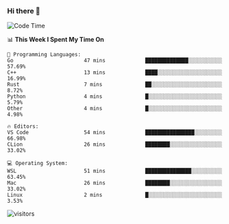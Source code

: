 ### Hi there 👋

<!--
**CrazyCollin/crazycollin** is a ✨ _special_ ✨ repository because its `README.md` (this file) appears on your GitHub profile.

Here are some ideas to get you started:

- 🔭 I’m currently working on ...
- 🌱 I’m currently learning ...
- 👯 I’m looking to collaborate on ...
- 🤔 I’m looking for help with ...
- 💬 Ask me about ...
- 📫 How to reach me: ...
- 😄 Pronouns: ...
- ⚡ Fun fact: ...
-->

<!--START_SECTION:waka-->
![Code Time](http://img.shields.io/badge/Code%20Time-142%20hrs%2046%20mins-blue)

📊 **This Week I Spent My Time On** 

```text
💬 Programming Languages: 
Go                       47 mins             ██████████████░░░░░░░░░░░   57.69% 
C++                      13 mins             ████░░░░░░░░░░░░░░░░░░░░░   16.99% 
Rust                     7 mins              ██░░░░░░░░░░░░░░░░░░░░░░░   8.72% 
Python                   4 mins              █░░░░░░░░░░░░░░░░░░░░░░░░   5.79% 
Other                    4 mins              █░░░░░░░░░░░░░░░░░░░░░░░░   4.98%

🔥 Editors: 
VS Code                  54 mins             ████████████████░░░░░░░░░   66.98% 
CLion                    26 mins             ████████░░░░░░░░░░░░░░░░░   33.02%

💻 Operating System: 
WSL                      51 mins             ███████████████░░░░░░░░░░   63.45% 
Mac                      26 mins             ████████░░░░░░░░░░░░░░░░░   33.02% 
Linux                    2 mins              █░░░░░░░░░░░░░░░░░░░░░░░░   3.53%

```


<!--END_SECTION:waka-->


![visitors](https://visitor-badge.glitch.me/badge?page_id=crazycollin.crazycollin&left_color=green&right_color=red)
